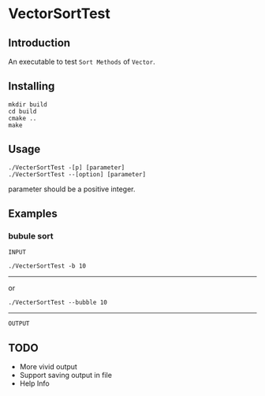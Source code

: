 # VectorSortTest

## Introduction

An executable to test `Sort Methods`  of `Vector`.

## Installing

```shell
mkdir build
cd build
cmake ..
make
```

## Usage

```shell
./VecterSortTest -[p] [parameter]
./VecterSortTest --[option] [parameter]
```

parameter should be a positive integer.

## Examples

### bubule sort

`INPUT`

```shell
./VecterSortTest -b 10
```

---

or

```shell
./VecterSortTest --bubble 10
```

---

`OUTPUT`



## TODO

* More vivid output
* Support saving output in file
* Help Info
